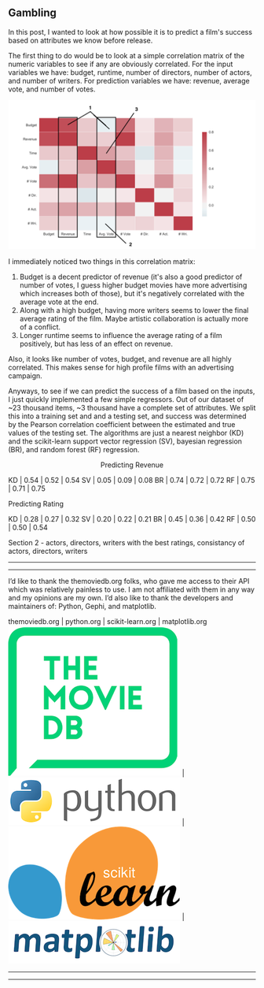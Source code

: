 Gambling
---

In this post, I wanted to look at how possible it is to predict a film's success based on attributes we know before release.

The first thing to do would be to look at a simple correlation matrix of the numeric variables to see if any are obviously correlated. For the input variables we have: budget, runtime, number of directors, number of actors, and number of writers. For prediction variables we have: revenue, average vote, and number of votes.

![correlation matrix](../assets/post3/corr_matrix_cmap_annotated.png)

I immediately noticed two things in this correlation matrix:
1) Budget is a decent predictor of revenue (it's also a good predictor of number of votes, I guess higher budget movies have more advertising which increases both of those), but it's negatively correlated with the average vote at the end.
2) Along with a high budget, having more writers seems to lower the final average rating of the film. Maybe artistic collaboration is actually more of a conflict.
3) Longer runtime seems to influence the average rating of a film positively, but has less of an effect on revenue.

Also, it looks like number of votes, budget, and revenue are all highly correlated. This makes sense for high profile films with an advertising campaign.

Anyways, to see if we can predict the success of a film based on the inputs, I just quickly implemented a few simple regressors. Out of our dataset of ~23 thousand items, ~3 thousand have a complete set of attributes. We split this into a training set and and a testing set, and success was determined by the Pearson correlation coefficient between the estimated and true values of the testing set. The algorithms are just a nearest neighbor (KD) and the scikit-learn support vector regression (SV), bayesian regression (BR), and random forest (RF) regression.

<p align="center">
Predicting Revenue

KD | 0.54 | 0.52 | 0.54
SV | 0.05 | 0.09 | 0.08
BR | 0.74 | 0.72 | 0.72
RF | 0.75 | 0.71 | 0.75

Predicting Rating

KD | 0.28 | 0.27 | 0.32
SV | 0.20 | 0.22 | 0.21
BR | 0.45 | 0.36 | 0.42
RF | 0.50 | 0.50 | 0.54
</p>


Section 2 - actors, directors, writers with the best ratings, consistancy of actors, directors, writers






---
---
I’d like to thank the themoviedb.org folks, who gave me access to their API which was relatively painless to use. I am not affiliated with them in any way and my opinions are my own. I’d also like to thank the developers and maintainers of: Python, Gephi, and matplotlib.

themoviedb.org | python.org | scikit-learn.org | matplotlib.org
![the movie db](../assets/credit/tmdb.png) | ![python](../assets/credit/python.png) | ![gephi](../assets/credit/scikit.png) | ![matplotlib](../assets/credit/mpl.png)

---
---
